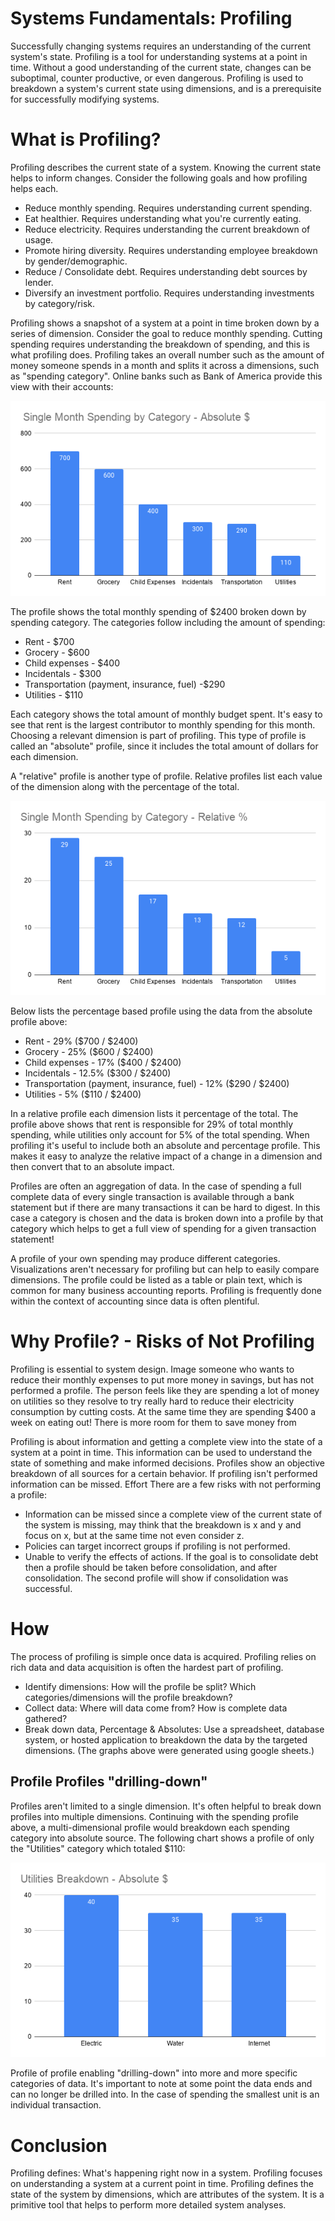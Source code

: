 # Systems Fundamentals: Profiling

Successfully changing systems requires an understanding of the current system's state. Profiling is a tool for understanding systems at a point in time. Without a good understanding of the current state, changes can be suboptimal, counter productive, or even dangerous. Profiling is used to breakdown a system's current state using dimensions, and is a prerequisite for successfully modifying systems.

# What is Profiling?

Profiling describes the current state of a system. Knowing the current state helps to inform changes. Consider the following goals and how profiling helps each.

- Reduce monthly spending. Requires understanding current spending.
- Eat healthier. Requires understanding what you're currently eating.
- Reduce electricity. Requires understanding the current breakdown of usage.
- Promote hiring diversity. Requires understanding employee breakdown by gender/demographic.
- Reduce / Consolidate debt. Requires understanding debt sources by lender.
- Diversify an investment portfolio. Requires understanding investments by category/risk.

Profiling shows a snapshot of a system at a point in time broken down by a series of dimension. Consider the goal to reduce monthly spending. Cutting spending requires understanding the breakdown of spending, and this is what profiling does. Profiling takes an overall number such as the amount of money someone spends in a month and splits it across a dimensions, such as "spending category". Online banks such as Bank of America provide this view with their accounts:

<p align="center">
  <img src="static/profile_spending_absolute.png">
</p>

The profile shows the total monthly spending of $2400 broken down by spending category. The categories follow including the amount of spending:

- Rent - $700
- Grocery - $600
- Child expenses - $400
- Incidentals - $300
- Transportation (payment, insurance, fuel) -$290
- Utilities - $110

Each category shows the total amount of monthly budget spent. It's easy to see that rent is the largest contributor to monthly spending for this month. Choosing a relevant dimension is part of profiling. This type of profile is called an "absolute" profile, since it includes the total amount of dollars for each dimension. 

A "relative" profile is another type of profile. Relative profiles list each value of the dimension along with the percentage of the total. 

<p align="center">
  <img src="static/profile_spending_relative.png">
</p>

Below lists the percentage based profile using the data from the absolute profile above:

- Rent - 29% ($700 / $2400)
- Grocery - 25% ($600 / $2400)
- Child expenses - 17% ($400 / $2400)
- Incidentals - 12.5% ($300 / $2400)
- Transportation (payment, insurance, fuel) - 12% ($290 / $2400)
- Utilities - 5% ($110 / $2400)

In a relative profile each dimension lists it percentage of the total. The profile above shows that rent is responsible for 29% of total monthly spending, while utilities only account for 5% of the total spending. When profiling it's useful to include both an absolute and percentage profile. This makes it easy to analyze the relative impact of a change in a dimension and then convert that to an absolute impact.
 
Profiles are often an aggregation of data. In the case of spending a full complete data of every single transaction is available through a bank statement but if there are many transactions it can be hard to digest. In this case a category is chosen and the data is broken down into a profile by that category which helps to get a full view of spending for a given transaction statement!

A profile of your own spending may produce different categories. Visualizations aren't necessary for profiling but can help to easily compare dimensions. The profile could be listed as a table or plain text, which is common for many business accounting reports. Profiling is frequently done within the context of accounting since data is often plentiful.

# Why Profile? - Risks of Not Profiling

Profiling is essential to system design. Image someone who wants to reduce their monthly expenses to put more money in savings, but has not performed a profile. The person feels like they are spending a lot of money on utilities so they resolve to try really hard to reduce their electricity consumption by cutting costs. At the same time they are spending $400 a week on eating out! There is more room for them to save money from 

Profiling is about information and getting a complete view into the state of a system at a point in time. This information can be used to understand the state of something and make informed decisions. Profiles show an objective breakdown of all sources for a certain behavior. If profiling isn't performed information can be missed. Effort There are a few risks with not performing a profile:

- Information can be missed since a complete view of the current state of the system is missing, may think that the breakdown is x and y and focus on x, but at the same time not even consider z.
- Policies can target incorrect groups if profiling is not performed. 
- Unable to verify the effects of actions. If the goal is to consolidate debt then a profile should be taken before consolidation, and after consolidation. The second profile will show if consolidation was successful.

# How

The process of profiling is simple once data is acquired. Profiling relies on rich data and data acquisition is often the hardest part of profiling.

- Identify dimensions: How will the profile be split? Which categories/dimensions will the profile breakdown?
- Collect data: Where will data come from? How is complete data gathered? 
- Break down data, Percentage & Absolutes: Use a spreadsheet, database system, or hosted application to breakdown the data by the targeted dimensions. (The graphs above were generated using google sheets.)

## Profile Profiles "drilling-down"

Profiles aren't limited to a single dimension. It's often helpful to break down profiles into multiple dimensions. Continuing with the spending profile above, a multi-dimensional profile would breakdown each spending category into absolute source. The following chart shows a profile of only the "Utilities" category which totaled $110:

<p align="center">
  <img src="static/profile_spending_utilities_absolute.png">
</p>

Profile of profile enabling "drilling-down" into more and more specific categories of data. It's important to note at some point the data ends and can no longer be drilled into. In the case of spending the smallest unit is an individual transaction.

# Conclusion

Profiling defines: What's happening right now in a system. Profiling focuses on understanding a system at a current point in time. Profiling defines the state of the system by dimensions, which are attributes of the system. It is a primitive tool that helps to perform more detailed system analyses.  
